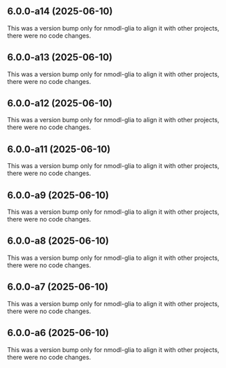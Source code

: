 ## 6.0.0-a14 (2025-06-10)

This was a version bump only for nmodl-glia to align it with other projects, there were no code changes.

## 6.0.0-a13 (2025-06-10)

This was a version bump only for nmodl-glia to align it with other projects, there were no code changes.

## 6.0.0-a12 (2025-06-10)

This was a version bump only for nmodl-glia to align it with other projects, there were no code changes.

## 6.0.0-a11 (2025-06-10)

This was a version bump only for nmodl-glia to align it with other projects, there were no code changes.

## 6.0.0-a9 (2025-06-10)

This was a version bump only for nmodl-glia to align it with other projects, there were no code changes.

## 6.0.0-a8 (2025-06-10)

This was a version bump only for nmodl-glia to align it with other projects, there were no code changes.

## 6.0.0-a7 (2025-06-10)

This was a version bump only for nmodl-glia to align it with other projects, there were no code changes.

## 6.0.0-a6 (2025-06-10)

This was a version bump only for nmodl-glia to align it with other projects, there were no code changes.